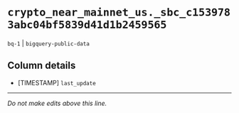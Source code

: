 # `crypto_near_mainnet_us._sbc_c1539783abc04bf5839d41d1b2459565`
`bq-1` | `bigquery-public-data`

## Column details
* [TIMESTAMP] `last_update`

-------------------------------------------------------------------------------
*Do not make edits above this line.*
